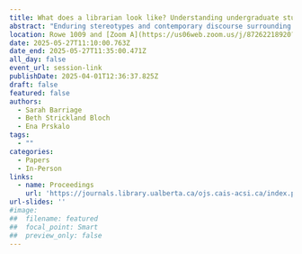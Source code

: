 ```yaml
---
title: What does a librarian look like? Understanding undergraduate student perceptions of librarians
abstract: "Enduring stereotypes and contemporary discourse surrounding librarianship as a profession may influence students’ decisions to use the library and to consider librarianship as a viable career path. This pilot study explores undergraduate students’ perceptions of librarians using a drawing activity. Participants were asked to draw a librarian and to provide a description of their drawing using the draw-and-tell or draw-and-write technique. They were also asked to complete a brief survey with questions focused on participant demographics and library use. Study findings may inform recruitment, marketing, and outreach efforts."
location: Rowe 1009 and [Zoom A](https://us06web.zoom.us/j/87262218920?pwd=5ioya8nZ6CaAVAsMQuMeC8MpMrUzjG.1)
date: 2025-05-27T11:10:00.763Z
date_end: 2025-05-27T11:35:00.471Z
all_day: false
event_url: session-link
publishDate: 2025-04-01T12:36:37.825Z
draft: false
featured: false
authors:
  - Sarah Barriage
  - Beth Strickland Bloch
  - Ena Prskalo
tags:
  - ""
categories:
  - Papers
  - In-Person
links:
  - name: Proceedings
    url: 'https://journals.library.ualberta.ca/ojs.cais-acsi.ca/index.php/cais-asci/article/view/1928'
url-slides: ''
#image:
##  filename: featured
##  focal_point: Smart
##  preview_only: false
---
```

